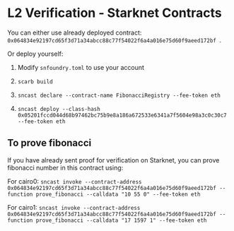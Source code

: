 # L2 Verification - Starknet Contracts

You can either use already deployed contract: `0x064834e92197cd65f3d71a34abcc88c77f54022f6a4a016e75d60f9aeed172bf `.

Or deploy yourself:

1. Modify `snfoundry.toml` to use your account

2. `scarb build`

3. `sncast declare --contract-name FibonacciRegistry --fee-token eth`

4. `sncast deploy --class-hash 0x05201fccd044d68b97462bc75b9e8a186a672533e6341a7f5604e98a3c0c30c7 --fee-token eth`

## To prove fibonacci

If you have already sent proof for verification on Starknet, you can prove fibonacci number in this contract using:

For cairo0:
`sncast invoke --contract-address 0x064834e92197cd65f3d71a34abcc88c77f54022f6a4a016e75d60f9aeed172bf --function prove_fibonacci --calldata "10 55 0" --fee-token eth`

For cairo1:
`sncast invoke --contract-address 0x064834e92197cd65f3d71a34abcc88c77f54022f6a4a016e75d60f9aeed172bf --function prove_fibonacci --calldata "17 1597 1" --fee-token eth`
